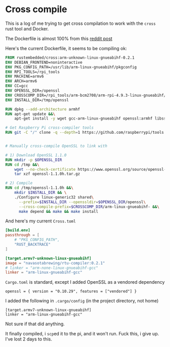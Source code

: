 # Cross compile
This is a log of me trying to get cross compilation to work with the `cross` rust tool and Docker.

The Dockerfile is almost 100% from this [reddit post](https://www.reddit.com/r/rust/comments/g86tc1/help_crosscompiling_for_raspberry_pi_zero_w/)

Here's the current Dockerfile, it seems to be compiling ok:
```Dockerfile
FROM rustembedded/cross:arm-unknown-linux-gnueabihf-0.2.1
ENV DEBIAN_FRONTEND=noninteractive
ENV PKG_CONFIG_PATH=/usr/lib/arm-linux-gnueabihf/pkgconfig
ENV RPI_TOOLS=/rpi_tools
ENV MACHINE=armv6
ENV ARCH=armv6
ENV CC=gcc
ENV OPENSSL_DIR=/openssl
ENV CROSSCOMP_DIR=/rpi_tools/arm-bcm2708/arm-rpi-4.9.3-linux-gnueabihf/bin
ENV INSTALL_DIR=/tmp/openssl

RUN dpkg --add-architecture armhf
RUN apt-get update &&\
    apt-get install -y wget gcc-arm-linux-gnueabihf openssl:armhf libssl-dev:armhf pkg-config libudev-dev:armhf

# Get Raspberry Pi cross-compiler tools
RUN git -C "/" clone -q --depth=1 https://github.com/raspberrypi/tools.git "${RPI_TOOLS}"


# Manually cross-compile OpenSSL to link with

# 1) Download OpenSSL 1.1.0
RUN mkdir -p $OPENSSL_DIR
RUN cd /tmp &&\
    wget --no-check-certificate https://www.openssl.org/source/openssl-1.1.0h.tar.gz &&\
    tar xzf openssl-1.1.0h.tar.gz

# 2) Compile
RUN cd /tmp/openssl-1.1.0h &&\
    mkdir $INSTALL_DIR && \
    ./Configure linux-generic32 shared\
      --prefix=$INSTALL_DIR --openssldir=$OPENSSL_DIR/openssl\
      --cross-compile-prefix=$CROSSCOMP_DIR/arm-linux-gnueabihf- &&\
      make depend && make && make install
```

And here's my current `Cross.toml`
```toml
[build.env]
passthrough = [
    # "PKG_CONFIG_PATH",
    "RUST_BACKTRACE"
]

[target.armv7-unknown-linux-gnueabihf]
image = "navasotabrewing/rtu-compiler:0.2.1"
# linker = "arm-none-linux-gnueabihf-gcc"
linker = "arm-linux-gnueabihf-gcc"
```

`Cargo.toml` is standard, except I added OpenSSL as a vendored dependency
```
openssl = { version = "0.10.29", features = ["vendored"] }
```



I added the following in `.cargo/config` (in the project directory, not home)
```
[target.armv7-unknown-linux-gnueabihf]
linker = "arm-linux-gnueabihf-gcc"
```
Not sure if that did anything.


It finally compiled, i `scp`ed it to the pi, and it won't run. Fuck this, i give up. I've lost 2 days to this.